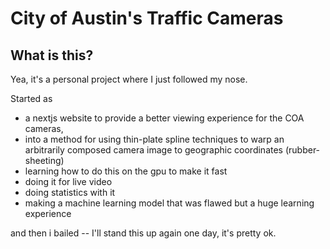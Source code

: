 
# City of Austin's Traffic Cameras

## What is this?

Yea, it's a personal project where I just followed my nose. 

Started as 

* a nextjs website to provide a better viewing experience for the COA cameras,
* into a method for using thin-plate spline techniques to warp an arbitrarily composed camera image to geographic coordinates (rubber-sheeting)
* learning how to do this on the gpu to make it fast
* doing it for live video
* doing statistics with it
* making a machine learning model that was flawed but a huge learning experience

and then i bailed -- I'll stand this up again one day, it's pretty ok. 
